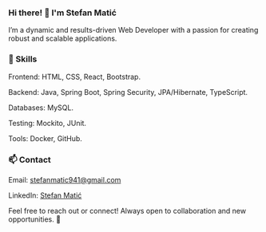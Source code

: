 ### Hi there! 👋 I'm Stefan Matić

I’m a dynamic and results-driven Web Developer with a passion for creating robust and scalable applications.


### 🚀 Skills

Frontend: HTML, CSS, React, Bootstrap.

Backend: Java, Spring Boot, Spring Security, JPA/Hibernate, TypeScript.

Databases: MySQL.

Testing: Mockito, JUnit.

Tools: Docker, GitHub.

### 📫 Contact

Email: stefanmatic941@gmail.com

LinkedIn: [Stefan Matić](https://www.linkedin.com/in/stefan-mati%C4%87-02276426a/)

Feel free to reach out or connect! Always open to collaboration and new opportunities. 🚀
